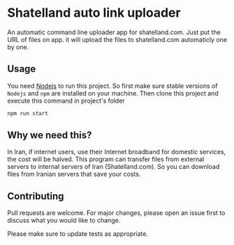 # Shatelland auto link uploader
An automatic command line uploader app for shatelland.com. Just put the URL of files on app. it will upload the files to shatelland.com automaticly one by one.

## Usage

You need [Nodejs](https://nodejs.org) to run this project. So first make sure stable versions of `Nodejs` and `npm` are installed on your machine. Then clone this project and execute this command in project's folder

```bash
npm run start
```
## Why we need this?

In Iran, if internet users, use their Internet broadband for domestic services, the cost will be halved. This program can transfer files from external servers to internal servers of Iran (Shatelland.com). So you can download files from Iranian servers that save your costs.

## Contributing
Pull requests are welcome. For major changes, please open an issue first to discuss what you would like to change.

Please make sure to update tests as appropriate.
